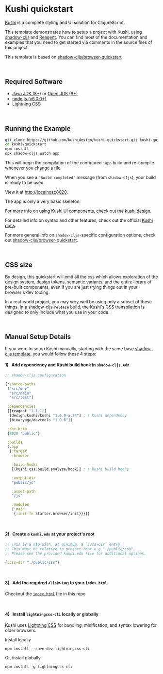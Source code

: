 # Kushi quickstart
[Kushi](https://github.com/kushidesign/kushi) is a complete styling and UI solution for ClojureScript.

This template demonstrates how to setup a project with Kushi, using [shadow-cljs](https://github.com/thheller/shadow-cljs) and [Reagent](https://reagent-project.github.io/). You can find most of the documentation and examples that you need to get started via comments in the source files of this project.

This template is based on [shadow-cljs/browser-quickstart](https://github.com/shadow-cljs/quickstart-browser)



<br>

## Required Software

- [Java JDK (8+)](http://www.oracle.com/technetwork/java/javase/downloads/index.html) or [Open JDK (8+)](http://jdk.java.net/10/)
- [node.js (v6.0.0+)](https://nodejs.org/en/download/)
- [Lightning CSS](https://lightningcss.dev/docs.html)


<br>

## Running the Example

```bash
git clone https://github.com/kushidesign/kushi-quickstart.git kushi-quickstart
cd kushi-quickstart
npm install
npx shadow-cljs watch app
```

This will begin the compilation of the configured `:app` build and re-compile whenever you change a file.

When you see a `"Build completed"` message (from `shadow-cljs`), your build is ready to be used.


View it at [http://localhost:8020](http://localhost:8020).

The app is only a very basic skeleton.

For more info on using Kushi UI components, check out the [kushi.design](https://kushi.design).

For detailed info on syntax and other features, check out the official [Kushi docs](https://github.com/kushidesign/kushi).

For more general info on `shadow-cljs`-specific configuration options, check out [shadow-cljs/browser-quickstart](https://github.com/shadow-cljs/quickstart-browser). 

<br>

## CSS size

By design, this quickstart will emit all the css which allows exploration of the design system, design tokens, semantic variants, and the entire library of pre-built components, even if you are just trying things out in your browser's dev tooling.

In a real-world project, you may very well be using only a subset of these things. In a shadow-cljs `release` build, the Kushi's CSS transpilation is designed to only include what you use in your code. 


<br>

## Manual Setup Details
If you were to setup Kushi manually, starting with the same base [shadow-cljs template](https://github.com/shadow-cljs/quickstart-browser), you would follow these 4 steps:

#### 1) &nbsp; Add dependency and Kushi build hook in `shadow-cljs.edn`
```Clojure
;; shadow-cljs configuration

{:source-paths
 ["src/dev"
  "src/main"
  "src/test"]

 :dependencies
 [[reagent "1.1.1"]
  [design.kushi/kushi "1.0.0-a.24"] ; ! Kushi dependency
  [binaryage/devtools "1.0.6"]]

 :dev-http
 {8020 "public"}

 :builds
 {:app
  {:target
   :browser

   :build-hooks
   [(kushi.css.build.analyze/hook)] ; ! Kushi build hooks

   :output-dir
   "public/js"

   :asset-path
   "/js"

   :modules
   {:main
    {:init-fn starter.browser/init}}}}}
```
<br>

#### 2) &nbsp; Create a `kushi.edn` at your project's root

```Clojure
;; This is a map with, at minimum, a `:css-dir` entry.
;; This must be relative to project root e.g "./public/css".
;; Please see the provided kushi.edn file for additional options.

{:css-dir "./public/css"}
```
<br>

#### 3) &nbsp; Add the required `<link>` tag to your `index.html`
Checkout the [`index.html`](https://github.com/kushidesign/kushi-quickstart/blob/main/public/index.html) file in this repo

<br>

#### 4) &nbsp; Install `lightningcss-cli` locally or globally
 Kushi uses [Lightning CSS](https://lightningcss.dev/) for bundling,
 minification, and syntax lowering for older browsers.

 Install locally
 ```
 npm install --save-dev lightningcss-cli
 ```
 Or, install globally
 ```
 npm install -g lightningcss-cli
 ```
